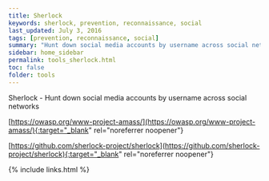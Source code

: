 ```yaml
---
title: Sherlock
keywords: sherlock, prevention, reconnaissance, social
last_updated: July 3, 2016
tags: [prevention, reconnaissance, social] 
summary: "Hunt down social media accounts by username across social networks"
sidebar: home_sidebar
permalink: tools_sherlock.html
toc: false
folder: tools
---
```


Sherlock - Hunt down social media accounts by username across social networks

[https://owasp.org/www-project-amass/](https://owasp.org/www-project-amass/){:target="_blank" rel="noreferrer noopener"}

[https://github.com/sherlock-project/sherlock](https://github.com/sherlock-project/sherlock){:target="_blank" rel="noreferrer noopener"}



{% include links.html %}


